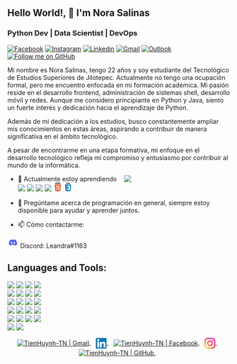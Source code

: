 ## Hello World!, 👋  I'm Nora Salinas
### Python Dev | Data Scientist |  DevOps

[![Facebook](https://img.shields.io/badge/Facebook-blue?style=flat&logo=facebook&logoColor=white)](https://www.facebook.com/salinas.dev/)
[![Instagram](https://img.shields.io/badge/-Instagram-c13584?style=flat&labelColor=c13584&logo=instagram&logoColor=white)](https://www.instagram.com/salinas.dev/)
[![Linkedin](https://img.shields.io/badge/-LinkedIn-blue?style=flat&logo=Linkedin&logoColor=white)](https://www.linkedin.com/in/nora-teresa-salinas-rivera-b460672a4/)
[![Gmail](https://img.shields.io/badge/-Gmail-c14438?style=flat&logo=Gmail&logoColor=white)](norasalinas013@gmail.com)
[![Outlook](https://img.shields.io/badge/-Outlook-blue?style=flat&logo=Microsoft-Outlook&logoColor=white)](norasalinas_20@outlook.com)
[<img src="https://img.shields.io/github/followers/salinas-dev?style=social" height="22" title="Follow me on GitHub" />](https://github.com/salinas-dev/)


Mi nombre es Nora Salinas, tengo 22 años y soy estudiante del Tecnológico de Estudios Superiores de Jilotepec. Actualmente no tengo una ocupación formal, pero me encuentro enfocada en mi formación académica. Mi pasión reside en el desarrollo frontend, administración de sistemas shell, desarrollo móvil y redes. Aunque me considero principiante en Python y Java, siento un fuerte interés y dedicación hacia el aprendizaje de Python.

Además de mi dedicación a los estudios, busco constantemente ampliar mis conocimientos en estas áreas, aspirando a contribuir de manera significativa en el ámbito tecnológico. 

A pesar de encontrarme en una etapa formativa, mi enfoque en el desarrollo tecnológico refleja mi compromiso y entusiasmo por contribuir al mundo de la informática.

<img align= "right" width= "240" src= "https://pa1.narvii.com/6580/8098c6e9207376889eeb0532d9f5a0723c4d73f5_hq.gif"/>



- 🌱 Actualmente estoy aprendiendo 
<code><img height="20" src="https://www.vectorlogo.zone/logos/flutterio/flutterio-icon.svg"></code>
<code><img height="20" src="https://i.ibb.co/PD28y3q/icons8-intento-48.png"></code>
<code><img height="20" src="https://www.vectorlogo.zone/logos/mysql/mysql-icon.svg"></code>
<code><img height="20" src="https://www.vectorlogo.zone/logos/git-scm/git-scm-icon.svg"></code>
<code><img height="20" src="https://raw.githubusercontent.com/github/explore/80688e429a7d4ef2fca1e82350fe8e3517d3494d/topics/html/html.png"></code>
<code><img height="20" src="https://raw.githubusercontent.com/github/explore/80688e429a7d4ef2fca1e82350fe8e3517d3494d/topics/css/css.png"></code>


- 💬 Pregúntame acerca de programación en general, siempre estoy <br> disponible para ayudar y aprender juntos.

- 📫 Cómo contactarme:

<a><img height="25" src="https://raw.githubusercontent.com/github/explore/80688e429a7d4ef2fca1e82350fe8e3517d3494d/topics/discord/discord.png"> Discord: Leandra#1163 </a>



## **Languages and Tools:**

<p>
  <code><img width="15%" src="https://www.vectorlogo.zone/logos/javascript/javascript-ar21.svg"></code>
  <code><img width="15%" src="https://www.vectorlogo.zone/logos/typescriptlang/typescriptlang-ar21.svg"></code>
  <code><img width="15%" src="https://www.vectorlogo.zone/logos/python/python-ar21.svg"></code>
  <code><img width="15%" src="https://www.vectorlogo.zone/logos/golang/golang-ar21.svg"></code>
  <br />
  <code><img width="15%" src="https://www.vectorlogo.zone/logos/reactjs/reactjs-ar21.svg"></code>
  <code><img width="15%" src="https://www.vectorlogo.zone/logos/angular/angular-ar21.svg"></code>
  <code><img width="15%" src="https://www.vectorlogo.zone/logos/npmjs/npmjs-ar21.svg"></code>
  <code><img width="15%" src="https://www.vectorlogo.zone/logos/getbootstrap/getbootstrap-ar21.svg"></code>
  <br />
  <code><img width="15%" src="https://www.vectorlogo.zone/logos/nodejs/nodejs-ar21.svg"></code>
  <code><img width="15%" src="https://www.vectorlogo.zone/logos/expressjs/expressjs-ar21.svg"></code>
  <code><img width="15%" src="https://www.vectorlogo.zone/logos/djangoproject/djangoproject-ar21.svg"></code>
  <code><img width="15%" src="https://www.vectorlogo.zone/logos/pocoo_flask/pocoo_flask-ar21.svg"></code>
  <br />
  <code><img width="15%" src="https://www.vectorlogo.zone/logos/jupyter/jupyter-ar21.svg"></code>
  <code><img width="15%" src="https://www.vectorlogo.zone/logos/mysql/mysql-ar21.svg"></code>
  <code><img width="15%" src="https://www.vectorlogo.zone/logos/postgresql/postgresql-ar21.svg"></code>
  <code><img width="15%" src="https://www.vectorlogo.zone/logos/mongodb/mongodb-ar21.svg"></code>
  <br />
  <code><img width="15%" src="https://www.vectorlogo.zone/logos/docker/docker-ar21.svg"></code>
  <code><img width="15%" src="https://www.vectorlogo.zone/logos/amazon_aws/amazon_aws-ar21.svg"></code>
  <code><img width="15%" src="https://www.vectorlogo.zone/logos/git-scm/git-scm-ar21.svg"></code>
  <code><img width="15%" src="https://www.vectorlogo.zone/logos/gnu_bash/gnu_bash-ar21.svg"></code>
  <br />
  <code><img width="15%" src="https://www.vectorlogo.zone/logos/dartlang/dartlang-ar21.svg"></code>
  <code><img width="15%" src="https://www.vectorlogo.zone/logos/flutterio/flutterio-ar21.svg"></code>
</p>


<p align="center">
  <a href="norasalinas013@gmail.com" >
    <img align="center" alt="TienHuynh-TN | Gmail" width="26px" src="https://github.com/SatYu26/SatYu26/blob/master/Assets/Outlook.svg" />
  </a> &nbsp;&nbsp;
  
  <a href="https://www.linkedin.com/in/nora-teresa-salinas-rivera-b460672a4/" target="_blank">
    <img align="center" alt="TienHuynh-TN | Linkedin" width="24px" src="https://github.com/SatYu26/SatYu26/blob/master/Assets/Linkedin.svg" />
  </a> &nbsp;&nbsp;
  
  <a href="https://www.facebook.com/salinas.dev/" target="_blank">
      <img align="center" alt="TienHuynh-TN | Facebook" width="24px" src="https://upload.wikimedia.org/wikipedia/en/thumb/0/04/Facebook_f_logo_%282021%29.svg/100px-Facebook_f_logo_%282021%29.svg.png" />
  </a> &nbsp;&nbsp;
  
  <a href="https://www.instagram.com/salinas.dev/" target="_blank">
    <img align="center" alt="TienHuynh-TN | Instagram" width="24px" src="https://github.com/SatYu26/SatYu26/blob/master/Assets/Instagram.svg" />
  </a> &nbsp;&nbsp;
  
  <a href="https://profile-summary-for-github.herokuapp.com/user/tienhuynh-tn" target="_blank">
    <img align="center" alt="TienHuynh-TN | GitHub" width="26px" src="https://upload.wikimedia.org/wikipedia/commons/thumb/a/ae/Github-desktop-logo-symbol.svg/1024px-Github-desktop-logo-symbol.svg.png" />
  </a> &nbsp;&nbsp;
<p> 
